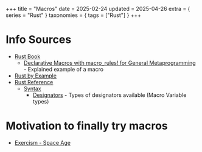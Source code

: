 +++
title = "Macros"
date = 2025-02-24
updated = 2025-04-26
extra = { series = "Rust" }
taxonomies = { tags = ["Rust"] }
+++

# Info Sources

- [Rust Book](https://doc.rust-lang.org/stable/book/ch19-06-macros.html)
  - [Declarative Macros with macro_rules! for General Metaprogramming](https://doc.rust-lang.org/stable/book/ch20-05-macros.html#declarative-macros-with-macro_rules-for-general-metaprogramming) - Explained example of a macro
- [Rust by Example](https://doc.rust-lang.org/stable/rust-by-example/macros.html)
- [Rust Reference](https://doc.rust-lang.org/reference/macros-by-example.html)
  - [Syntax](https://doc.rust-lang.org/stable/rust-by-example/macros/syntax.html)
    - [Designators](https://doc.rust-lang.org/stable/rust-by-example/macros/designators.html) - Types of designators available (Macro Variable types)

# Motivation to finally try macros

- [Exercism - Space Age](https://exercism.org/tracks/rust/exercises/space-age)
